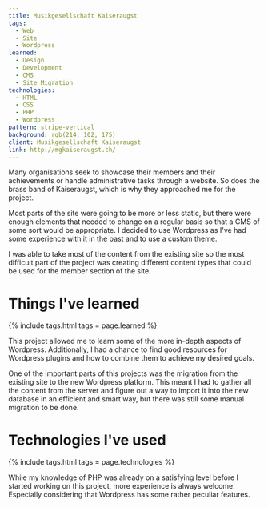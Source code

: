 ```yaml
---
title: Musikgesellschaft Kaiseraugst
tags:
  - Web
  - Site
  - Wordpress
learned:
  - Design
  - Development
  - CMS
  - Site Migration
technologies:
  - HTML
  - CSS
  - PHP
  - Wordpress
pattern: stripe-vertical
background: rgb(214, 102, 175)
client: Musikgesellschaft Kaiseraugst
link: http://mgkaiseraugst.ch/
---
```


Many organisations seek to showcase their members and their achievements or handle administrative tasks through a website. So does the brass band of Kaiseraugst, which is why they approached me for the project.

Most parts of the site were going to be more or less static, but there were enough elements that needed to change on a regular basis so that a CMS of some sort would be appropriate. I decided to use Wordpress as I've had some experience with it in the past and to use a custom theme.

I was able to take most of the content from the existing site so the most difficult part of the project was creating different content types that could be used for the member section of the site.

# Things I've learned

{% include tags.html tags = page.learned %}

This project allowed me to learn some of the more in-depth aspects of Wordpress. Additionally, I had a chance to find good resources for Wordpress plugins and how to combine them to achieve my desired goals.

One of the important parts of this projects was the migration from the existing site to the new Wordpress platform. This meant I had to gather all the content from the server and figure out a way to import it into the new database in an efficient and smart way, but there was still some manual migration to be done.

# Technologies I've used

{% include tags.html tags = page.technologies %}

While my knowledge of PHP was already on a satisfying level before I started working on this project, more experience is always welcome. Especially considering that Wordpress has some rather peculiar features.
